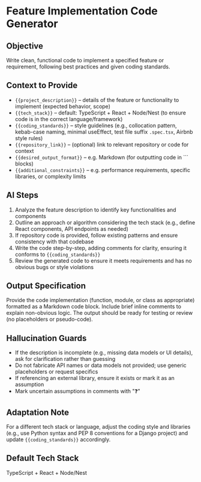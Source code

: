 # Feature Implementation Code Generator

## Objective
Write clean, functional code to implement a specified feature or requirement, following best practices and given coding standards.

## Context to Provide
- `{{project_description}}` – details of the feature or functionality to implement (expected behavior, scope)
- `{{tech_stack}}` – default: TypeScript + React + Node/Nest (to ensure code is in the correct language/framework)
- `{{coding_standards}}` – style guidelines (e.g., collocation pattern, kebab-case naming, minimal useEffect, test file suffix `.spec.tsx`, Airbnb style rules)
- `{{repository_link}}` – (optional) link to relevant repository or code for context
- `{{desired_output_format}}` – e.g. Markdown (for outputting code in ``` blocks)
- `{{additional_constraints}}` – e.g. performance requirements, specific libraries, or complexity limits

## AI Steps
1. Analyze the feature description to identify key functionalities and components
2. Outline an approach or algorithm considering the tech stack (e.g., define React components, API endpoints as needed)
3. If repository code is provided, follow existing patterns and ensure consistency with that codebase
4. Write the code step-by-step, adding comments for clarity, ensuring it conforms to `{{coding_standards}}`
5. Review the generated code to ensure it meets requirements and has no obvious bugs or style violations

## Output Specification
Provide the code implementation (function, module, or class as appropriate) formatted as a Markdown code block. Include brief inline comments to explain non-obvious logic. The output should be ready for testing or review (no placeholders or pseudo-code).

## Hallucination Guards
- If the description is incomplete (e.g., missing data models or UI details), ask for clarification rather than guessing
- Do not fabricate API names or data models not provided; use generic placeholders or request specifics
- If referencing an external library, ensure it exists or mark it as an assumption
- Mark uncertain assumptions in comments with "❓"

## Adaptation Note
For a different tech stack or language, adjust the coding style and libraries (e.g., use Python syntax and PEP 8 conventions for a Django project) and update `{{coding_standards}}` accordingly.

## Default Tech Stack
TypeScript + React + Node/Nest
